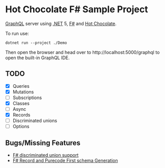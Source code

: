 # Hot Chocolate F# Sample Project

[GraphQL](https://www.howtographql.com) server using [.NET](https://dotnet.microsoft.com) 5, [F#](https://fsharp.org) and [Hot Chocolate](https://chillicream.com/).

To run use:

```
dotnet run --project ./Demo
```

Then open the browser and head over to http://localhost:5000/graphql to open the built-in GraphQL IDE.

## TODO

- [x] Queries
- [x] Mutations
- [ ] Subscriptions
- [x] Classes
- [ ] Async
- [x] Records 
- [ ] Discriminated unions
- [ ] Options

## Bugs/Missing Features

- [F# discriminated union support](https://github.com/ChilliCream/hotchocolate/issues/2103)
- [F# Record and Purecode First schema Generation](https://github.com/ChilliCream/hotchocolate/issues/2143)

